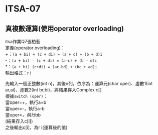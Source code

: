 # ITSA-07
## 真複數運算(使用operator overloading)
itsa作業Q7張柏藝  
定義(operator overloading)：  
+：`(a + bi) + (c + di) = (a + c) + (b + d)i`  
-：`(a + bi) - (c + di) = (a−c) + (b − d)i`  
*：`(a + bi) (c+di) = (ac-bd) + (bc + ad)i`  
輸出格式：r i  

先輸入一個正整數(int n)，其後n列，依序為：運算元(char oper)、虛數1(int ar,ai)、虛數2(int br,bi)，將結果存入Complex c[]  
根據`switch (oper)`：  
當oper=+，執行a+b  
當oper=-，執行a-b  
當oper=*，執行a*b  
(結果存入c[i])  
之後輸出c[i]，為r i(運算後的值)  
